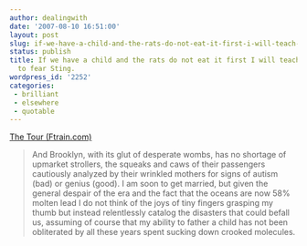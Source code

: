 ```yaml
---
author: dealingwith
date: '2007-08-10 16:51:00'
layout: post
slug: if-we-have-a-child-and-the-rats-do-not-eat-it-first-i-will-teach-her-or-him-to-fear-sting
status: publish
title: If we have a child and the rats do not eat it first I will teach her (or him)
  to fear Sting.
wordpress_id: '2252'
categories:
 - brilliant
 - elsewhere
 - quotable
---
```


[The Tour (Ftrain.com)][1]

> And Brooklyn, with its glut of desperate wombs, has no shortage of upmarket
strollers, the squeaks and caws of their passengers cautiously analyzed by
their wrinkled mothers for signs of autism (bad) or genius (good). I am soon
to get married, but given the general despair of the era and the fact that the
oceans are now 58% molten lead I do not think of the joys of tiny fingers
grasping my thumb but instead relentlessly catalog the disasters that could
befall us, assuming of course that my ability to father a child has not been
obliterated by all these years spent sucking down crooked molecules.

   [1]: http://www.ftrain.com/thetourone.html

